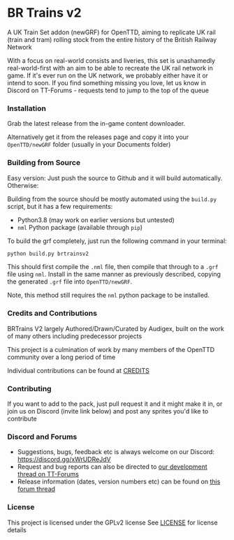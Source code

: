 # BR Trains v2
A UK Train Set addon (newGRF) for OpenTTD, aiming to replicate UK rail (train and tram) rolling stock from the entire history of the British Railway Network

With a focus on real-world consists and liveries, this set is unashamedly real-world-first with an aim to be able to recreate the UK rail network in game. If it's ever run on the UK network, we probably either have it or intend to soon. If you find something missing you love, let us know in Discord on TT-Forums - requests tend to jump to the top of the queue

### Installation
Grab the latest release from the in-game content downloader.

Alternatively get it from the releases page and copy it into your `OpenTTD/newGRF` folder (usually in your Documents folder)

### Building from Source
Easy version: Just push the source to Github and it will build automatically. Otherwise:

Building from the source should be mostly automated using the `build.py` script, but it has a few requirements:
  - Python3.8 (may work on earlier versions but untested)
  - `nml` Python package (available through `pip`)
  
To build the grf completely, just run the following command in your terminal:
```bash
python build.py brtrainsv2
```
This should first compile the `.nml` file, then compile that through to a `.grf` file using `nml`.  Install in the same manner
as previously described, copying the generated `.grf` file into `OpenTTD/newGRF`.


Note, this method still requires the `nml` python package to be installed.

### Credits and Contributions
BRTrains V2 largely Authored/Drawn/Curated by Audigex, built on the work of many others including predecessor projects

This project is a culmination of work by many members of the OpenTTD community over a long period of time

Individual contributions can be found at [CREDITS](./CREDITS.md)

### Contributing
If you want to add to the pack, just pull request it and it might make it in, or join us on Discord (invite link below) and post any sprites you'd like to contribute

### Discord and Forums
- Suggestions, bugs, feedback etc is always welcome on our Discord: https://discord.gg/xWrUDReJdV
- Request and bug reports can also be directed to [our development thread on TT-Forums](https://www.tt-forums.net/viewtopic.php?t=74766)
- Release information (dates, version numbers etc) can be found on [this forum thread](https://www.tt-forums.net/viewtopic.php?t=90160&start=20)

### License
This project is licensed under the GPLv2 license
See [LICENSE](./LICENSE) for license details
